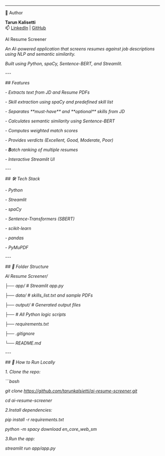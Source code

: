 ---

 👤 Author

**Tarun Kalisetti**  
📫 [LinkedIn](https://www.linkedin.com/in/tarunkalisetti/) | [GitHub](https://github.com/tarunkalsietti)

 
 
 AI Resume Screener


*An AI-powered application that screens resumes against job descriptions using NLP and semantic similarity.*  

*Built using Python, spaCy, Sentence-BERT, and Streamlit.*



*---*



*##  Features*



*- Extracts text from JD and Resume PDFs*

*- Skill extraction using spaCy and predefined skill list*

*- Separates \*\*must-have\*\* and \*\*optional\*\* skills from JD*

*- Calculates semantic similarity using Sentence-BERT*

*- Computes weighted match scores*

*- Provides verdicts (Excellent, Good, Moderate, Poor)*

*- **B**atch ranking of multiple resumes*

*- Interactive Streamlit UI*



*---*



*## 🛠️ Tech Stack*



*- Python*

*- Streamlit*

*- spaCy*

*- Sentence-Transformers (SBERT)*

*- scikit-learn*

*- pandas*

*- PyMuPDF*



*---*



*## 📂 Folder Structure*

*AI Resume Screener/*

*├── app/ # Streamlit app.py*

*├── data/ # skills\_list.txt and sample PDFs*

*├── output/ # Generated output files*

*├── # All Python logic scripts*

*├── requirements.txt*

*├── .gitignore*

*└── README.md*









*---*



*## 🧪 How to Run Locally*



*1. Clone the repo:*

*```bash*

*git clone https://github.com/tarunkalsietti/ai-resume-screener.git*

*cd ai-resume-screener*







*2.Install dependencies:*



*pip install -r requirements.txt*

*python -m spacy download en\_core\_web\_sm*



*3.Run the app:*

*streamlit run app/app.py*







